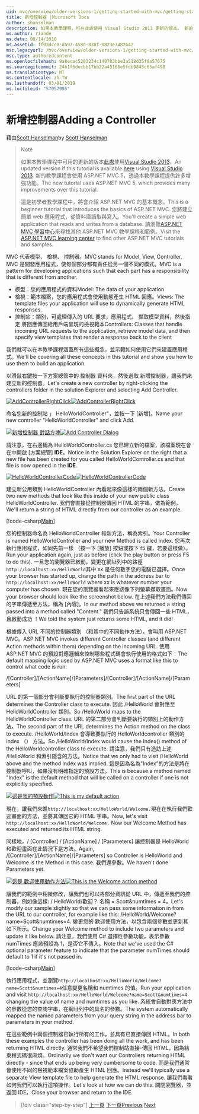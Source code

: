 ```yaml
---
uid: mvc/overview/older-versions-1/getting-started-with-mvc/getting-started-with-mvc-part2
title: 新增控制器 |Microsoft Docs
author: shanselman
description: 如果本教學課程，可在此處使用 Visual Studio 2013 更新的版本。 新的教學課程會使用 ASP.NET MVC 5，可提供許多增強功能，透過 t...
ms.author: riande
ms.date: 08/14/2010
ms.assetid: ff03dcc0-da97-458d-838f-0823e7482642
msc.legacyurl: /mvc/overview/older-versions-1/getting-started-with-mvc/getting-started-with-mvc-part2
msc.type: authoredcontent
ms.openlocfilehash: 9a8ecac5203234c140783bbe3a518d35f6a57675
ms.sourcegitcommit: 24b1f6decbb17bb22a45166e5fdb0845c65af498
ms.translationtype: MT
ms.contentlocale: zh-TW
ms.lasthandoff: 03/01/2019
ms.locfileid: "57057995"
---
```

<a name="adding-a-controller"></a><span data-ttu-id="c02d5-104">新增控制器</span><span class="sxs-lookup"><span data-stu-id="c02d5-104">Adding a Controller</span></span>
====================
<span data-ttu-id="c02d5-105">藉由[Scott Hanselman](https://github.com/shanselman)</span><span class="sxs-lookup"><span data-stu-id="c02d5-105">by [Scott Hanselman](https://github.com/shanselman)</span></span>

> > [!NOTE]
> > <span data-ttu-id="c02d5-106">如果本教學課程中可用的更新的版本[此處](../../getting-started/introduction/getting-started.md)使用[Visual Studio 2013](https://my.visualstudio.com/Downloads?q=visual%20studio%202013)。</span><span class="sxs-lookup"><span data-stu-id="c02d5-106">An updated version if this tutorial is available [here](../../getting-started/introduction/getting-started.md) using [Visual Studio 2013](https://my.visualstudio.com/Downloads?q=visual%20studio%202013).</span></span> <span data-ttu-id="c02d5-107">新的教學課程會使用 ASP.NET MVC 5，透過本教學課程提供許多增強功能。</span><span class="sxs-lookup"><span data-stu-id="c02d5-107">The new tutorial uses ASP.NET MVC 5, which provides many improvements over this tutorial.</span></span>
>
>
> <span data-ttu-id="c02d5-108">這是初學者教學課程中，將會介紹 ASP.NET MVC 的基本概念。</span><span class="sxs-lookup"><span data-stu-id="c02d5-108">This is a beginner tutorial that introduces the basics of ASP.NET MVC.</span></span> <span data-ttu-id="c02d5-109">您將建立簡單 web 應用程式，從資料庫讀取與寫入。</span><span class="sxs-lookup"><span data-stu-id="c02d5-109">You'll create a simple web application that reads and writes from a database.</span></span> <span data-ttu-id="c02d5-110">請瀏覽[ASP.NET MVC 學習中心](../../../index.md)來尋找其他 ASP.NET MVC 教學課程和範例。</span><span class="sxs-lookup"><span data-stu-id="c02d5-110">Visit the [ASP.NET MVC learning center](../../../index.md) to find other ASP.NET MVC tutorials and samples.</span></span>


<span data-ttu-id="c02d5-111">MVC 代表模型、 檢視、 控制器。</span><span class="sxs-lookup"><span data-stu-id="c02d5-111">MVC stands for Model, View, Controller.</span></span> <span data-ttu-id="c02d5-112">MVC 是開發應用程式，使每個部分都有責任從另一個不同的模式。</span><span class="sxs-lookup"><span data-stu-id="c02d5-112">MVC is a pattern for developing applications such that each part has a responsibility that is different from another.</span></span>

- <span data-ttu-id="c02d5-113">模型：您的應用程式的資料</span><span class="sxs-lookup"><span data-stu-id="c02d5-113">Model: The data of your application</span></span>
- <span data-ttu-id="c02d5-114">檢視：範本檔案，您的應用程式會使用動態產生 HTML 回應。</span><span class="sxs-lookup"><span data-stu-id="c02d5-114">Views: The template files your application will use to dynamically generate HTML responses.</span></span>
- <span data-ttu-id="c02d5-115">控制站：類別，可處理傳入的 URL 要求，應用程式、 擷取模型資料，然後指定 將回應傳回給用戶端呈現的檢視範本</span><span class="sxs-lookup"><span data-stu-id="c02d5-115">Controllers: Classes that handle incoming URL requests to the application, retrieve model data, and then specify view templates that render a response back to the client</span></span>

<span data-ttu-id="c02d5-116">我們就可以在本教學課程涵蓋所有這些概念，並示範如何使用它們來建置應用程式。</span><span class="sxs-lookup"><span data-stu-id="c02d5-116">We'll be covering all these concepts in this tutorial and show you how to use them to build an application.</span></span>

<span data-ttu-id="c02d5-117">以滑鼠右鍵按一下方案總管中的 控制器 資料夾，然後選取 新增控制器，讓我們來建立新的控制器。</span><span class="sxs-lookup"><span data-stu-id="c02d5-117">Let's create a new controller by right-clicking the controllers folder in the solution Explorer and selecting Add Controller.</span></span>

<span data-ttu-id="c02d5-118">[![AddControllerRightClick](getting-started-with-mvc-part2/_static/image2.png)](getting-started-with-mvc-part2/_static/image1.png)</span><span class="sxs-lookup"><span data-stu-id="c02d5-118">[![AddControllerRightClick](getting-started-with-mvc-part2/_static/image2.png)](getting-started-with-mvc-part2/_static/image1.png)</span></span>

<span data-ttu-id="c02d5-119">命名您新的控制站 」 HelloWorldController"，並按一下 [新增]。</span><span class="sxs-lookup"><span data-stu-id="c02d5-119">Name your new controller "HelloWorldController" and click Add.</span></span>

<span data-ttu-id="c02d5-120">[![新增控制器 對話方塊](getting-started-with-mvc-part2/_static/image4.png)](getting-started-with-mvc-part2/_static/image3.png)</span><span class="sxs-lookup"><span data-stu-id="c02d5-120">[![Add Controller Dialog](getting-started-with-mvc-part2/_static/image4.png)](getting-started-with-mvc-part2/_static/image3.png)</span></span>

<span data-ttu-id="c02d5-121">請注意，在右邊稱為 HelloWorldController.cs 您已建立新的檔案，該檔案現在會在中開啟 [方案總管] **IDE**。</span><span class="sxs-lookup"><span data-stu-id="c02d5-121">Notice in the Solution Explorer on the right that a new file has been created for you called HelloWorldController.cs and that file is now opened in the **IDE**.</span></span>

<span data-ttu-id="c02d5-122">[![HelloWorldControllerCode](getting-started-with-mvc-part2/_static/image6.png)](getting-started-with-mvc-part2/_static/image5.png)</span><span class="sxs-lookup"><span data-stu-id="c02d5-122">[![HelloWorldControllerCode](getting-started-with-mvc-part2/_static/image6.png)](getting-started-with-mvc-part2/_static/image5.png)</span></span>

<span data-ttu-id="c02d5-123">建立新公用類別 HelloWorldController 內看起來像這樣的兩個新方法。</span><span class="sxs-lookup"><span data-stu-id="c02d5-123">Create two new methods that look like this inside of your new public class HelloWorldController.</span></span> <span data-ttu-id="c02d5-124">我們會直接從控制器傳回 HTML 的字串，做為範例。</span><span class="sxs-lookup"><span data-stu-id="c02d5-124">We'll return a string of HTML directly from our controller as an example.</span></span>

[!code-csharp[Main](getting-started-with-mvc-part2/samples/sample1.cs)]

<span data-ttu-id="c02d5-125">您的控制器命名為 HelloWorldController 和新方法，稱為索引。</span><span class="sxs-lookup"><span data-stu-id="c02d5-125">Your Controller is named HelloWorldController and your new Method is called Index.</span></span> <span data-ttu-id="c02d5-126">您再次執行應用程式，如同先前一樣 （按一下 [播放] 按鈕或按下 f5 鍵，若要這樣做）。</span><span class="sxs-lookup"><span data-stu-id="c02d5-126">Run your application again, just as before (click the play button or press F5 to do this).</span></span> <span data-ttu-id="c02d5-127">一旦您的瀏覽器已啟動，變更在網址列中的路徑`http://localhost:xx/HelloWorld`其中 xx 是任何數字您的電腦已選擇。</span><span class="sxs-lookup"><span data-stu-id="c02d5-127">Once your browser has started up, change the path in the address bar to `http://localhost:xx/HelloWorld` where xx is whatever number your computer has chosen.</span></span> <span data-ttu-id="c02d5-128">現在您的瀏覽器看起來應該像下列螢幕擷取畫面。</span><span class="sxs-lookup"><span data-stu-id="c02d5-128">Now your browser should look like the screenshot below.</span></span> <span data-ttu-id="c02d5-129">在上述我們方法我們傳回的字串傳遞至方法，稱為 [內容]。</span><span class="sxs-lookup"><span data-stu-id="c02d5-129">In our method above we returned a string passed into a method called "Content."</span></span> <span data-ttu-id="c02d5-130">我們只告訴系統只會傳回一些 HTML，且啟動成功 ！</span><span class="sxs-lookup"><span data-stu-id="c02d5-130">We told the system just returns some HTML, and it did!</span></span>

<span data-ttu-id="c02d5-131">根據傳入 URL 不同的控制器類別 （和其中的不同動作方法），會叫用 ASP.NET MVC。</span><span class="sxs-lookup"><span data-stu-id="c02d5-131">ASP.NET MVC invokes different Controller classes (and different Action methods within them) depending on the incoming URL.</span></span> <span data-ttu-id="c02d5-132">使用 ASP.NET MVC 的預設對應邏輯來控制哪些程式碼會執行使用的格式如下：</span><span class="sxs-lookup"><span data-stu-id="c02d5-132">The default mapping logic used by ASP.NET MVC uses a format like this to control what code is run:</span></span>

<span data-ttu-id="c02d5-133">/[Controller]/[ActionName]/[Parameters]</span><span class="sxs-lookup"><span data-stu-id="c02d5-133">/[Controller]/[ActionName]/[Parameters]</span></span>

<span data-ttu-id="c02d5-134">URL 的第一個部分會判斷要執行的控制器類別。</span><span class="sxs-lookup"><span data-stu-id="c02d5-134">The first part of the URL determines the Controller class to execute.</span></span> <span data-ttu-id="c02d5-135">因此 /HelloWorld 會對應至 HelloWorldController 類別。</span><span class="sxs-lookup"><span data-stu-id="c02d5-135">So /HelloWorld maps to the HelloWorldController class.</span></span> <span data-ttu-id="c02d5-136">URL 的第二部分會判斷要執行的類別上的動作方法。</span><span class="sxs-lookup"><span data-stu-id="c02d5-136">The second part of the URL determines the Action method on the class to execute.</span></span> <span data-ttu-id="c02d5-137">/HelloWorld/Index 會導致要執行的 HelloWorldcontroller 類別的 index （） 方法。</span><span class="sxs-lookup"><span data-stu-id="c02d5-137">So /HelloWorld/Index would cause the Index() method of the HelloWorldcontroller class to execute.</span></span> <span data-ttu-id="c02d5-138">請注意，我們只有造訪上述 /HelloWorld 和索引隱含的方法。</span><span class="sxs-lookup"><span data-stu-id="c02d5-138">Notice that we only had to visit /HelloWorld above and the method Index was implied.</span></span> <span data-ttu-id="c02d5-139">這是因為名為"Index"的方法是將在控制器呼叫，如果沒有明確指定的預設方法。</span><span class="sxs-lookup"><span data-stu-id="c02d5-139">This is because a method named "Index" is the default method that will be called on a controller if one is not explicitly specified.</span></span>

<span data-ttu-id="c02d5-140">[![這是我的預設動作](getting-started-with-mvc-part2/_static/image8.png)](getting-started-with-mvc-part2/_static/image7.png)</span><span class="sxs-lookup"><span data-stu-id="c02d5-140">[![This is my default action](getting-started-with-mvc-part2/_static/image8.png)](getting-started-with-mvc-part2/_static/image7.png)</span></span>

<span data-ttu-id="c02d5-141">現在，讓我們來瞧`http://localhost:xx/HelloWorld/Welcome.`現在在執行我們歡迎畫面的方法，並將其傳回它的 HTML 字串。</span><span class="sxs-lookup"><span data-stu-id="c02d5-141">Now, let's visit `http://localhost:xx/HelloWorld/Welcome.` Now our Welcome Method has executed and returned its HTML string.</span></span>

<span data-ttu-id="c02d5-142">同樣地，/ [Controller] / [ActionName] / [Parameters] 讓控制器是 HelloWorld 和歡迎畫面在此情況下是方法。</span><span class="sxs-lookup"><span data-stu-id="c02d5-142">Again, /[Controller]/[ActionName]/[Parameters] so Controller is HelloWorld and Welcome is the Method in this case.</span></span> <span data-ttu-id="c02d5-143">我們還參數。</span><span class="sxs-lookup"><span data-stu-id="c02d5-143">We haven't done Parameters yet.</span></span>

<span data-ttu-id="c02d5-144">[![這是 歡迎使用動作方法](getting-started-with-mvc-part2/_static/image10.png)](getting-started-with-mvc-part2/_static/image9.png)</span><span class="sxs-lookup"><span data-stu-id="c02d5-144">[![This is the Welcome action method](getting-started-with-mvc-part2/_static/image10.png)](getting-started-with-mvc-part2/_static/image9.png)</span></span>

<span data-ttu-id="c02d5-145">讓我們的範例中稍微修改，讓我們也可以將部分資訊從 URL 中，傳遞至我們的控制器，例如像這樣: / HelloWorld/歡迎？ 名稱 = Scott&amp;numtimes = 4。</span><span class="sxs-lookup"><span data-stu-id="c02d5-145">Let's modify our sample slightly so that we can pass some information in from the URL to our controller, for example like this: /HelloWorld/Welcome?name=Scott&amp;numtimes=4.</span></span> <span data-ttu-id="c02d5-146">變更您的 歡迎使用方法，以包含兩個參數並更新其如下所示。</span><span class="sxs-lookup"><span data-stu-id="c02d5-146">Change your Welcome method to include two parameters and update it like below.</span></span> <span data-ttu-id="c02d5-147">請注意，我們使用 C# 選擇性參數功能，表示參數 numTimes 應該預設為 1，是否它不傳入。</span><span class="sxs-lookup"><span data-stu-id="c02d5-147">Note that we've used the C# optional parameter feature to indicate that the parameter numTimes should default to 1 if it's not passed in.</span></span>

[!code-csharp[Main](getting-started-with-mvc-part2/samples/sample2.cs)]

<span data-ttu-id="c02d5-148">執行應用程式，並瀏覽`http://localhost:xx/HelloWorld/Welcome?name=Scott&numtimes=4`任意變更名稱和 numtimes 的值。</span><span class="sxs-lookup"><span data-stu-id="c02d5-148">Run your application and visit `http://localhost:xx/HelloWorld/Welcome?name=Scott&numtimes=4` changing the value of name and numtimes as you like.</span></span> <span data-ttu-id="c02d5-149">系統會自動對應方法中的參數從您的查詢字串，在網址列中的具名的參數。</span><span class="sxs-lookup"><span data-stu-id="c02d5-149">The system automatically mapped the named parameters from your query string in the address bar to parameters in your method.</span></span>

<span data-ttu-id="c02d5-150">在這些範例中兩個控制器已執行所有的工作，並具有已直接傳回 HTML。</span><span class="sxs-lookup"><span data-stu-id="c02d5-150">In both these examples the controller has been doing all the work, and has been returning HTML directly.</span></span> <span data-ttu-id="c02d5-151">通常我們不希望我們控制站直接-傳回 HTML，因為結束程式碼很麻煩。</span><span class="sxs-lookup"><span data-stu-id="c02d5-151">Ordinarily we don't want our Controllers returning HTML directly - since that ends up being very cumbersome to code.</span></span> <span data-ttu-id="c02d5-152">而是我們通常會使用不同的檢視範本檔案協助產生 HTML 回應。</span><span class="sxs-lookup"><span data-stu-id="c02d5-152">Instead we'll typically use a separate View template file to help generate the HTML response.</span></span> <span data-ttu-id="c02d5-153">讓我們看看如何我們可以執行這項操作。</span><span class="sxs-lookup"><span data-stu-id="c02d5-153">Let's look at how we can do this.</span></span> <span data-ttu-id="c02d5-154">關閉瀏覽器，並返回 IDE。</span><span class="sxs-lookup"><span data-stu-id="c02d5-154">Close your browser and return to the IDE.</span></span>

> [!div class="step-by-step"]
> <span data-ttu-id="c02d5-155">[上一頁](getting-started-with-mvc-part1.md)
> [下一頁](getting-started-with-mvc-part3.md)</span><span class="sxs-lookup"><span data-stu-id="c02d5-155">[Previous](getting-started-with-mvc-part1.md)
[Next](getting-started-with-mvc-part3.md)</span></span>
